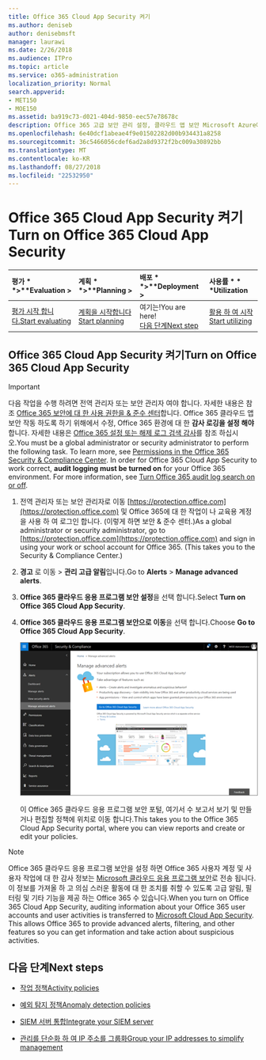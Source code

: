```yaml
---
title: Office 365 Cloud App Security 켜기
ms.author: deniseb
author: denisebmsft
manager: laurawi
ms.date: 2/26/2018
ms.audience: ITPro
ms.topic: article
ms.service: o365-administration
localization_priority: Normal
search.appverid:
- MET150
- MOE150
ms.assetid: ba919c73-d021-404d-9850-eec57e78678c
description: Office 365 고급 보안 관리 설정, 클라우드 앱 보안 Microsoft Azure에 의해 구동 하는 방법을 알아보려면이 문서를 읽어보십시오.
ms.openlocfilehash: 6e40dcf1abeae4f9e01502282d00b934431a8258
ms.sourcegitcommit: 36c5466056cdef6ad2a8d9372f2bc009a30892bb
ms.translationtype: MT
ms.contentlocale: ko-KR
ms.lasthandoff: 08/27/2018
ms.locfileid: "22532950"
---
```

# <a name="turn-on-office-365-cloud-app-security"></a><span data-ttu-id="64234-103">Office 365 Cloud App Security 켜기</span><span class="sxs-lookup"><span data-stu-id="64234-103">Turn on Office 365 Cloud App Security</span></span>
  
|<span data-ttu-id="64234-104">평가 * *\>**</span><span class="sxs-lookup"><span data-stu-id="64234-104">****Evaluation** \>**</span></span>|<span data-ttu-id="64234-105">계획 * *\>**</span><span class="sxs-lookup"><span data-stu-id="64234-105">****Planning** \>**</span></span>|<span data-ttu-id="64234-106">배포 * *\>**</span><span class="sxs-lookup"><span data-stu-id="64234-106">****Deployment** \>**</span></span>|<span data-ttu-id="64234-107">사용률 \* \* \*</span><span class="sxs-lookup"><span data-stu-id="64234-107">****Utilization****</span></span>|
|:-----|:-----|:-----|:-----|
|[<span data-ttu-id="64234-108">평가 시작 합니다.</span><span class="sxs-lookup"><span data-stu-id="64234-108">Start evaluating</span></span>](office-365-cas-overview.md) <br/> |[<span data-ttu-id="64234-109">계획을 시작합니다</span><span class="sxs-lookup"><span data-stu-id="64234-109">Start planning</span></span>](get-ready-for-office-365-cas.md) <br/> |<span data-ttu-id="64234-110">여기는!</span><span class="sxs-lookup"><span data-stu-id="64234-110">You are here!</span></span>  <br/> [<span data-ttu-id="64234-111">다음 단계</span><span class="sxs-lookup"><span data-stu-id="64234-111">Next step</span></span>](activity-policies-and-alerts.md) <br/> |[<span data-ttu-id="64234-112">활용 하 여 시작</span><span class="sxs-lookup"><span data-stu-id="64234-112">Start utilizing</span></span>](utilization-activities-for-ocas.md) <br/> |
  
## <a name="turn-on-office-365-cloud-app-security"></a><span data-ttu-id="64234-113">Office 365 Cloud App Security 켜기</span><span class="sxs-lookup"><span data-stu-id="64234-113">Turn on Office 365 Cloud App Security</span></span>

> [!IMPORTANT]
> <span data-ttu-id="64234-p101">다음 작업을 수행 하려면 전역 관리자 또는 보안 관리자 여야 합니다. 자세한 내용은 참조 [Office 365 보안에 대 한 사용 권한을 &amp; 준수 센터](permissions-in-the-security-and-compliance-center.md)합니다. Office 365 클라우드 앱 보안 작동 하도록 하기 위해에서 수정, Office 365 환경에 대 한 **감사 로깅을 설정 해야** 합니다. 자세한 내용은 [Office 365 설정 또는 해제 로그 검색 감사](turn-audit-log-search-on-or-off.md)를 참조 하십시오.</span><span class="sxs-lookup"><span data-stu-id="64234-p101">You must be a global administrator or security administrator to perform the following task. To learn more, see [Permissions in the Office 365 Security &amp; Compliance Center](permissions-in-the-security-and-compliance-center.md). In order for Office 365 Cloud App Security to work correct, **audit logging must be turned on** for your Office 365 environment. For more information, see [Turn Office 365 audit log search on or off](turn-audit-log-search-on-or-off.md).</span></span> 
  
1. <span data-ttu-id="64234-p102">전역 관리자 또는 보안 관리자로 이동 [https://protection.office.com](https://protection.office.com) 및 Office 365에 대 한 작업이 나 교육용 계정을 사용 하 여 로그인 합니다. (이렇게 하면 보안 &amp; 준수 센터.)</span><span class="sxs-lookup"><span data-stu-id="64234-p102">As a global administrator or security administrator, go to [https://protection.office.com](https://protection.office.com) and sign in using your work or school account for Office 365. (This takes you to the Security &amp; Compliance Center.)</span></span> 
    
2. <span data-ttu-id="64234-120">**경고** 로 이동 \> **관리 고급 알림**입니다.</span><span class="sxs-lookup"><span data-stu-id="64234-120">Go to **Alerts** \> **Manage advanced alerts**.</span></span>
    
3. <span data-ttu-id="64234-121">**Office 365 클라우드 응용 프로그램 보안 설정**을 선택 합니다.</span><span class="sxs-lookup"><span data-stu-id="64234-121">Select **Turn on Office 365 Cloud App Security**.</span></span>
    
4. <span data-ttu-id="64234-122">**Office 365 클라우드 응용 프로그램 보안으로 이동**을 선택 합니다.</span><span class="sxs-lookup"><span data-stu-id="64234-122">Choose **Go to Office 365 Cloud App Security**.</span></span>
    
    ![보안에서 &amp; 준수 센터 Office 365 클라우드 앱 보안으로 이동 하려면 고급 알림 관리를 선택 합니다.](media/958632d4-03e3-4ade-8e22-d5509db6fca7.png)
  
    <span data-ttu-id="64234-124">이 Office 365 클라우드 응용 프로그램 보안 포털, 여기서 수 보고서 보기 및 만들거나 편집할 정책에 위치로 이동 합니다.</span><span class="sxs-lookup"><span data-stu-id="64234-124">This takes you to the Office 365 Cloud App Security portal, where you can view reports and create or edit your policies.</span></span>
    
> [!NOTE]
> <span data-ttu-id="64234-p103">Office 365 클라우드 응용 프로그램 보안을 설정 하면 Office 365 사용자 계정 및 사용자 작업에 대 한 감사 정보는 [Microsoft 클라우드 응용 프로그램 보안](https://aka.ms/whatiscas)로 전송 됩니다. 이 정보를 가져올 하 고 의심 스러운 활동에 대 한 조치를 취할 수 있도록 고급 알림, 필터링 및 기타 기능을 제공 하는 Office 365 수 있습니다.</span><span class="sxs-lookup"><span data-stu-id="64234-p103">When you turn on Office 365 Cloud App Security, auditing information about your Office 365 user accounts and user activities is transferred to [Microsoft Cloud App Security](https://aka.ms/whatiscas). This allows Office 365 to provide advanced alerts, filtering, and other features so you can get information and take action about suspicious activities.</span></span> 
  
## <a name="next-steps"></a><span data-ttu-id="64234-127">다음 단계</span><span class="sxs-lookup"><span data-stu-id="64234-127">Next steps</span></span>

- [<span data-ttu-id="64234-128">작업 정책</span><span class="sxs-lookup"><span data-stu-id="64234-128">Activity policies</span></span>](activity-policies-and-alerts.md)
    
- [<span data-ttu-id="64234-129">예외 탐지 정책</span><span class="sxs-lookup"><span data-stu-id="64234-129">Anomaly detection policies</span></span>](anomaly-detection-policies-in-ocas.md)
    
- [<span data-ttu-id="64234-130">SIEM 서버 통합</span><span class="sxs-lookup"><span data-stu-id="64234-130">Integrate your SIEM server</span></span>](integrate-your-siem-server-with-office-365-cas.md)
    
- [<span data-ttu-id="64234-131">관리를 단순화 하 여 IP 주소를 그룹화</span><span class="sxs-lookup"><span data-stu-id="64234-131">Group your IP addresses to simplify management</span></span>](group-your-ip-addresses-in-ocas.md)
    

